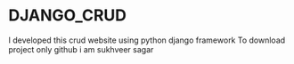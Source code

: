 # DJANGO_CRUD
I developed this crud website using python django framework To download project only github i am sukhveer sagar
